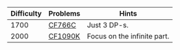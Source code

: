 | Difficulty | Problems | Hints |
| -------- | -------- | -------- |
| 1700 | [CF766C](https://codeforces.com/problemset/problem/766/C) | Just $3$ DP-s. |
| 2000 | [CF1090K](https://codeforces.com/problemset/problem/1090/K) | Focus on the infinite part. |